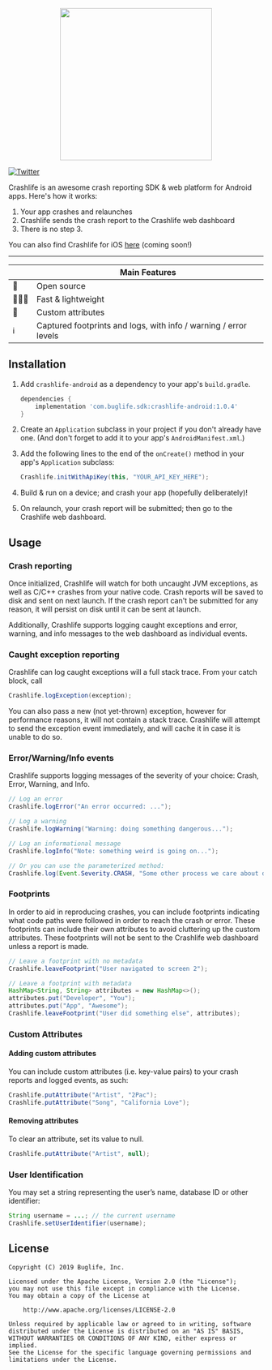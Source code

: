 <p align="center">
	<img src="https://ds9bjnn93rsnp.cloudfront.net/assets/temp/crashlife_logo_github-45fd44376f131c331d787105fbe6814d5c3e9149372d0a26b891924cefa08032.png" width=300 />
</p>

[![Twitter](https://img.shields.io/badge/twitter-@BuglifeApp-blue.svg)](https://twitter.com/buglifeapp)

Crashlife is an awesome crash reporting SDK & web platform for Android apps. Here's how it works:

1. Your app crashes and relaunches
2. Crashlife sends the crash report to the Crashlife web dashboard
3. There is no step 3.

You can also find Crashlife for iOS [here](https://github.com/buglife/crashlife-ios) (coming soon!)


---

|   | Main Features |
|---|---------------|
| 📖 | Open source |
| 🏃🏽‍♀️ | Fast & lightweight |
| 📜 | Custom attributes  |
| ℹ️ | Captured footprints and logs, with info / warning / error levels |

## Installation

1. Add `crashlife-android` as a dependency to your app's `build.gradle`.

	```groovy
	dependencies {
		implementation 'com.buglife.sdk:crashlife-android:1.0.4'
	}
	```

2. Create an `Application` subclass in your project if you don't already have one. (And don't forget to add it to your app's `AndroidManifest.xml`.)

3. Add the following lines to the end of the `onCreate()` method in your app's `Application` subclass:
	
	```java
	Crashlife.initWithApiKey(this, "YOUR_API_KEY_HERE");
	```

4. Build & run on a device; and crash your app (hopefully deliberately)!

5. On relaunch, your crash report will be submitted; then go to the Crashlife web dashboard. 

## Usage

### Crash reporting

Once initialized, Crashlife will watch for both uncaught JVM exceptions, as well as C/C++ crashes from your native code. Crash reports will be saved to disk and sent on next launch. If the crash report can't be submitted for any reason, it will persist on disk until it can be sent at launch.

Additionally, Crashlife supports logging caught exceptions and error, warning, and info messages to the web dashboard as individual events. 


### Caught exception reporting

Crashlife can log caught exceptions will a full stack trace. From your catch block, call

```java
Crashlife.logException(exception);
```

You can also pass a new (not yet-thrown) exception, however for performance reasons, it will not contain a stack trace. Crashlife will attempt to send the exception event immediately, and will cache it in case it is unable to do so. 

### Error/Warning/Info events

Crashlife supports logging messages of the severity of your choice: Crash, Error, Warning, and Info.

```java
// Log an error
Crashlife.logError("An error occurred: ...");

// Log a warning
Crashlife.logWarning("Warning: doing something dangerous...");

// Log an informational message
Crashlife.logInfo("Note: something weird is going on...");

// Or you can use the parameterized method:
Crashlife.log(Event.Severity.CRASH, "Some other process we care about died.");
```

### Footprints

In order to aid in reproducing crashes, you can include footprints indicating what code paths were followed in order to reach the crash or error. These footprints can include their own attributes to avoid cluttering up the custom attributes. These footprints will not be sent to the Crashlife web dashboard unless a report is made. 

```java
// Leave a footprint with no metadata
Crashlife.leaveFootprint("User navigated to screen 2");

// Leave a footprint with metadata
HashMap<String, String> attributes = new HashMap<>();
attributes.put("Developer", "You");
attributes.put("App", "Awesome");
Crashlife.leaveFootprint("User did something else", attributes);
```

### Custom Attributes

#### Adding custom attributes

You can include custom attributes (i.e. key-value pairs) to your crash reports and logged events, as such:

```java
Crashlife.putAttribute("Artist", "2Pac");
Crashlife.putAttribute("Song", "California Love");
```

#### Removing attributes

To clear an attribute, set its value to null.

```java
Crashlife.putAttribute("Artist", null);
```


### User Identification

You may set a string representing the user’s name, database ID or other identifier:

```java
String username = ...; // the current username
Crashlife.setUserIdentifier(username);
```


## License

```
Copyright (C) 2019 Buglife, Inc.

Licensed under the Apache License, Version 2.0 (the "License");
you may not use this file except in compliance with the License.
You may obtain a copy of the License at

    http://www.apache.org/licenses/LICENSE-2.0
    
Unless required by applicable law or agreed to in writing, software
distributed under the License is distributed on an "AS IS" BASIS,
WITHOUT WARRANTIES OR CONDITIONS OF ANY KIND, either express or implied.
See the License for the specific language governing permissions and
limitations under the License.
```

